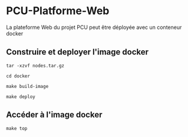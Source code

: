 # PCU-Platforme-Web

La plateforme Web du projet PCU peut être déployée avec un conteneur docker


## Construire et deployer l'image docker

`tar -xzvf nodes.tar.gz`

`cd docker`

`make build-image`

`make deploy`

## Accéder à l'image docker

`make top`
